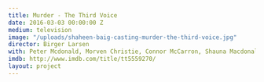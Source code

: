 ```yaml
---
title: Murder - The Third Voice
date: 2016-03-03 00:00:00 Z
medium: television
image: "/uploads/shaheen-baig-casting-murder-the-third-voice.jpg"
director: Birger Larsen
with: Peter Mcdonald, Morven Christie, Connor McCarron, Shauna Macdonald
imdb: http://www.imdb.com/title/tt5559270/
layout: project
---
```


